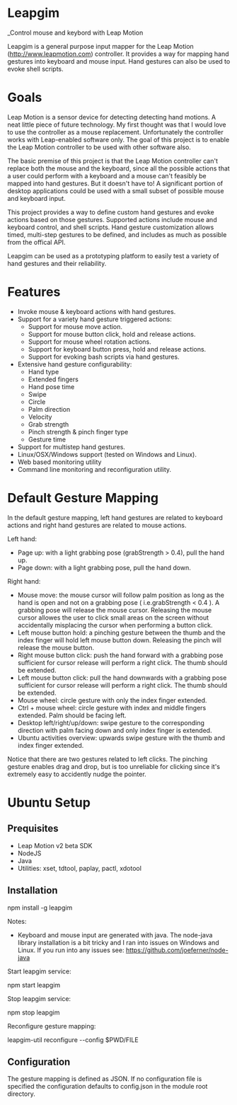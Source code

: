# Leapgim

_Control mouse and keybord with Leap Motion

Leapgim is a general purpose input mapper for the Leap Motion (http://www.leapmotion.com) controller. It provides a way for mapping hand gestures into keyboard and mouse input. Hand gestures can also be used to evoke shell scripts.



Goals
=====

Leap Motion is a sensor device for detecting detecting hand motions. A neat little piece of future technology. My first thought was that I would love to use the controller as a mouse replacement. Unfortunately the controller works with Leap-enabled software only. The goal of this project is to enable the Leap Motion controller to be used with other software also.

The basic premise of this project is that the Leap Motion controller can't replace both the mouse and the keyboard, since all the possible actions that a user could perform with a keyboard and a mouse can't feasibly be mapped into hand gestures. But it doesn't have to! A significant portion of desktop applications could be used with a small subset of possible mouse and keyboard input.

This project provides a way to define custom hand gestures and evoke actions based on those gestures. Supported actions include mouse and keyboard control, and shell scripts. Hand gesture customization allows timed, multi-step gestures to be defined, and includes as much as possible from the offical API.

Leapgim can be used as a prototyping platform to easily test a variety of hand gestures and their reliability.



Features
========

- Invoke mouse & keyboard actions with hand gestures.
- Support for a variety hand gesture triggered actions:
	* Support for mouse move action.
	* Support for mouse button click, hold and release actions.
	* Support for mouse wheel rotation actions. 
	* Support for keyboard button press, hold and release actions.
	* Support for evoking bash scripts via hand gestures.
- Extensive hand gesture configurability:
	* Hand type
	* Extended fingers
	* Hand pose time
	* Swipe
	* Circle
	* Palm direction
	* Velocity
	* Grab strength
	* Pinch strength & pinch finger type
	* Gesture time
- Support for multistep hand gestures.
- Linux/OSX/Windows support (tested on Windows and Linux).
- Web based monitoring utility
- Command line monitoring and reconfiguration utility.



Default Gesture Mapping
=======================

In the default gesture mapping, left hand gestures are related to keyboard actions and right hand gestures are related to mouse actions.

Left hand:

- Page up: with a light grabbing pose (grabStrength > 0.4), pull the hand up.
- Page down: with a light grabbing pose, pull the hand down.
 


Right hand:

- Mouse move: the mouse cursor will follow palm position as long as the hand is open and not on a grabbing pose ( i.e.grabStrength < 0.4 ). A grabbing pose will release the mouse cursor. Releasing the mouse cursor allowes the user to click small areas on the screen without accidentally misplacing the cursor when performing a button click.
- Left mouse button hold: a pinching gesture between the thumb and the index finger will hold left mouse button down. Releasing the pinch will release the mouse button.
- Right mouse button click: push the hand forward with a grabbing pose sufficient for cursor release will perform a right click. The thumb should be extended.
- Left mouse button click: pull the hand downwards with a grabbing pose sufficient for cursor release will perform a right click. The thumb should be extended.
- Mouse wheel: circle gesture with only the index finger extended.
- Ctrl + mouse wheel: circle gesture with index and middle fingers extended. Palm should be facing left.
- Desktop left/right/up/down: swipe gesture to the corresponding direction with palm facing down and only index finger is extended.
- Ubuntu activities overview: upwards swipe gesture with the thumb and index finger extended.

Notice that there are two gestures related to left clicks. The pinching gesture enables drag and drop, but is too unreliable for clicking since it's extremely easy to accidently nudge the pointer.



Ubuntu Setup
============

Prequisites
-----------

- Leap Motion v2 beta SDK
- NodeJS
- Java
- Utilities: xset, tdtool, paplay, pactl, xdotool

Installation
------------

npm install -g leapgim


Notes:

- Keyboard and mouse input are generated with java. The node-java library installation is a bit tricky and I ran into issues on Windows and Linux. If you run into any issues see: https://github.com/joeferner/node-java


Start leapgim service:

npm start leapgim


Stop leapgim service:

npm stop leapgim


Reconfigure gesture mapping:

leapgim-util reconfigure --config $PWD/FILE


Configuration
-------------

The gesture mapping is defined as JSON. If no configuration file is specified the configuration defaults to config.json in the module root directory.